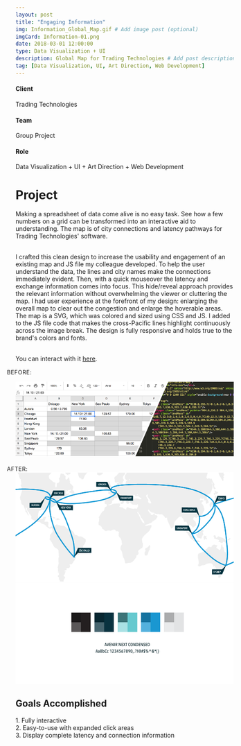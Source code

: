 ```yaml
---
layout: post
title: "Engaging Information"
img: Information_Global_Map.gif # Add image post (optional)
imgCard: Information-01.png
date: 2018-03-01 12:00:00
type: Data Visualization + UI
description: Global Map for Trading Technologies # Add post description (optional)
tag: [Data Visualization, UI, Art Direction, Web Development]
---
```

<div class="col-xs-12 col-sm-4 col-md-4 project-detail"><h4>Client</h4><p>Trading Technologies</p>
</div>
<div class="col-xs-12 col-sm-4 col-md-4 project-detail"><h4>Team</h4><p>Group Project</p>
</div>
<div class="col-xs-12 col-sm-4 col-md-4 project-detail"><h4>Role</h4><p>Data Visualization + UI + Art Direction + Web Development</p>
</div>

<div class="col-xs-12 col-sm-4 col-md-4 project-description"><h1>Project</h1></div>
<div class="col-xs-12 col-sm-8 col-md-8 project-description">Making a spreadsheet of data come alive is no easy task.  See how a few numbers on a grid can be transformed into an interactive aid to understanding. The map is of city connections and latency pathways for Trading Technologies' software.<br><br>

I crafted this clean design to increase the usability and engagement of an existing map and JS file my colleague developed.  To help the user understand the data, the lines and city names make the connections immediately evident.  Then, with a quick mouseover the latency and exchange information comes into focus.  This hide/reveal approach provides the relevant information without overwhelming the viewer or cluttering the map.  I had user experience at the forefront of my design: enlarging the overall map to clear out the congestion and enlarge the hoverable areas. The map is a SVG, which was colored and sized using CSS and JS. I added to the JS file code that makes the cross-Pacific lines highlight continuously across the image break.  The design is fully responsive and holds true to the brand's colors and fonts.<br><br>  

You can interact with it <a href="https://www.tradingtechnologies.com/infrastructure/global-network/" target="_blank">here</a>.
</div>

<span style="text-transform: uppercase; font-size: 0.8rem; letter-spacing: 0.05em; margin-left: -20px;">Before:</span>
<div class="post_image_addl">
    <img src="/assets/img/Information_Spreadsheet.png" alt="Showing the Spreadsheet and SVG code">
</div>

<br>
<span style="text-transform: uppercase; font-size: 0.8rem; letter-spacing: 0.05em; margin-left: -20px;">After:</span>
<div class="post_image_addl">
    <img src="/assets/img/Information_Global_Map.png" alt="Showing the Map Layout">
</div>
<div class="post_image_addl">
    <img src="/assets/img/Information_Colors.png" alt="Color Palette for the maps">
</div>
<div class="row goals-row">
    <div class="col-sm-4"></div>
    <div class="col-sm-8 goals-text"><h2>Goals Accomplished</h2>
        1. Fully interactive<br>
        2. Easy-to-use with expanded click areas<br>
        3. Display complete latency and connection information
    </div>
</div>